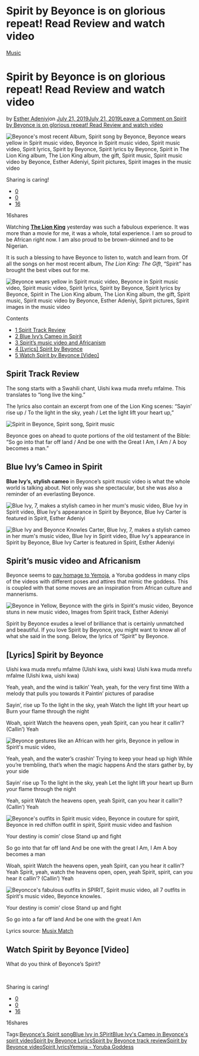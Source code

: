 # Spirit by Beyonce is on glorious repeat! Read Review and watch video

[Music](https://estheradeniyi.com/category/music/)
# Spirit by Beyonce is on glorious repeat! Read Review and watch video

by [Esther Adeniyi](https://estheradeniyi.com/author/esther-adeniyi/)on [July 21, 2019July 21, 2019](https://estheradeniyi.com/spirit-by-beyonce-lyrics-video-review/)[Leave a Comment on Spirit by Beyonce is on glorious repeat! Read Review and watch video](https://estheradeniyi.com/spirit-by-beyonce-lyrics-video-review/#respond)

![Beyonce&apos;s most recent Album, Spirit song by Beyonce, Beyonce wears yellow in Spirit music video, Beyonce in Spirit music video, Spirit music video, Spirit lyrics, Spirit by Beyonce, Spirit lyrics by Beyonce, Spirit in The Lion King album, The Lion King album, the gift, Spirit music, Spirit music video by Beyonce, Esther Adeniyi, Spirit pictures, Spirit images in the music video](https://estheradeniyi.com/wp-content/uploads/2019/07/Beyonce&#x301;_Spirit_video.jpg)

Sharing is caring!

- [0](https://www.facebook.com/sharer/sharer.php?u=https%3A%2F%2Festheradeniyi.com%2Fspirit-by-beyonce-lyrics-video-review%2F&amp;t=Spirit%20by%20Beyonce%20is%20on%20glorious%20repeat%21%20Read%20Review%20and%20watch%20video)
- [0](https://twitter.com/intent/tweet?text=Spirit%20by%20Beyonce%20is%20on%20glorious%20repeat%21%20Read%20Review%20and%20watch%20video&amp;url=https%3A%2F%2Festheradeniyi.com%2Fspirit-by-beyonce-lyrics-video-review%2F)
- [16](#)

16shares

Watching [**The Lion King**](https://estheradeniyi.com/the-lion-king/) yesterday was such a fabulous experience. It was more than a movie for me, it was a whole, total experience. I am so proud to be African right now. I am also proud to be brown-skinned and to be Nigerian.

It is such a blessing to have Beyonce to listen to, watch and learn from. Of all the songs on her most recent album, *The Lion King: The Gift*, &#x201C;Spirit&#x201D; has brought the best vibes out for me.

![Beyonce wears yellow in Spirit music video, Beyonce in Spirit music video, Spirit music video, Spirit lyrics, Spirit by Beyonce, Spirit lyrics by Beyonce, Spirit in The Lion King album, The Lion King album, the gift, Spirit music, Spirit music video by Beyonce, Esther Adeniyi, Spirit pictures, Spirit images in the music video](images\spirit-music-video-lion-king-beyoncE.png)

Contents

- [1 Spirit Track Review](#Spirit_Track_Review)
- [2 Blue Ivy&#x2019;s Cameo in Spirit](#Blue_Ivy8217s_Cameo_in_Spirit)
- [3 Spirit&#x2019;s music video and Africanism](#Spirit8217s_music_video_and_Africanism)
- [4 [Lyrics] Spirit by Beyonce](#Lyrics_Spirit_by_Beyonce)
- [5 Watch Spirit by Beyonce [Video]](#Watch_Spirit_by_Beyonce_Video)

## Spirit Track Review

The song starts with a Swahili chant, Uishi kwa muda mrefu mfalme. This translates to &#x201C;long live the king.&#x201D;

The lyrics also contain an excerpt from one of the Lion King scenes: &#x201C;Sayin&#x2019; rise up / To the light in the sky, yeah / Let the light lift your heart up,&#x201D;

![Spirit in Beyonce, Spirit song, Spirit music](images\Spirit-by-Beyonce.jpg)

Beyonce goes on ahead to quote portions of the old testament of the Bible: &#x201C;So go into that far off land / And be one with the Great I Am, I Am / A boy becomes a man.&#x201D;

## Blue Ivy&#x2019;s Cameo in Spirit

**Blue Ivy&#x2019;s, stylish cameo** in Beyonce&#x2019;s spirit music video is what the whole world is talking about. Not only was she spectacular, but she was also a reminder of an everlasting Beyonce.

![Blue Ivy, 7, makes a stylish cameo in her mum&apos;s music video, Blue Ivy in Spirit video, Blue Ivy&apos;s appearance in Spirit by Beyonce, Blue Ivy Carter is featured in Spirit, Esther Adeniyi](images\blue-ivy-in-spirit.jpg)

![Blue Ivy and Beyonce Knowles Carter, Blue Ivy, 7, makes a stylish cameo in her mum&apos;s music video, Blue Ivy in Spirit video, Blue Ivy&apos;s appearance in Spirit by Beyonce, Blue Ivy Carter is featured in Spirit, Esther Adeniyi](images\Blue-Ivy-in-the-music-video-of-Spirit.png)

## Spirit&#x2019;s music video and Africanism

Beyonce seems to [pay homage to Yemoja](https://www.konbini.com/ng/lifestyle/heres-beyonce-pays-homage-yoruba-goddess-yemoja-spirit-video/), a Yoruba goddess in many clips of the videos with different poses and attires that mimic the goddess. This is coupled with that some moves are an inspiration from African culture and mannerisms.

![Beyonce in Yellow, Beyonce with the girls in Spirit&apos;s music video, Beyonce stuns in new music video, Images from Spirit track, Esther Adeniyi](images\Beyonce-in-Spirit.png)

Spirit by Beyonce exudes a level of brilliance that is certainly unmatched and beautiful. If you love Spirit by Beyonce, you might want to know all of what she said in the song. Below, the lyrics of &#x201C;Spirit&#x201D; by Beyonce.

## [Lyrics] Spirit by Beyonce

Uishi kwa muda mrefu mfalme
 (Uishi kwa, uishi kwa)
 Uishi kwa muda mrefu mfalme
 (Uishi kwa, uishi kwa)

Yeah, yeah, and the wind is talkin&#x2019;
 Yeah, yeah, for the very first time
 With a melody that pulls you towards it
 Paintin&#x2019; pictures of paradise

Sayin&#x2019;, rise up
 To the light in the sky, yeah
 Watch the light lift your heart up
 Burn your flame through the night

Woah, spirit
 Watch the heavens open, yeah
 Spirit, can you hear it callin&#x2019;? (Callin&#x2019;)
 Yeah

![Beyonce gestures like an African with her girls, Beyonce in yellow in Spirit&apos;s music video,](images\Spirit-by-Beyonce-Music-video.jpg)

Yeah, yeah, and the water&#x2019;s crashin&#x2019;
 Trying to keep your head up high
 While you&#x2019;re trembling, that&#x2019;s when the magic happens
 And the stars gather by, by your side

Sayin&#x2019; rise up
 To the light in the sky, yeah
 Let the light lift your heart up
 Burn your flame through the night

Yeah, spirit
 Watch the heavens open, yeah
 Spirit, can you hear it callin&#x2019;? (Callin&#x2019;)
 Yeah

![Beyonce&apos;s outfits in Spirit music video, Beyonce in couture for spirit, Beyonce in red chiffon outfit in spirit, Spirit music video and fashion](images\style-beyonce-3.png)

Your destiny is comin&#x2019; close
 Stand up and fight

So go into that far off land
 And be one with the great I Am, I Am
 A boy becomes a man

Woah, spirit
 Watch the heavens open, yeah
 Spirit, can you hear it callin&#x2019;? Yeah
 Spirit, yeah, watch the heavens open, open, yeah
 Spirit, spirit, can you hear it callin&#x2019;? (Callin&#x2019;)
 Yeah

![Beyoncce&apos;s fabulous outfits in SPIRIT, Spirit music video, all 7 outfits in Spirit&apos;s music video, Beyonce knowles.](images\Beyonce-style-in-Spirit.png)

Your destiny is comin&#x2019; close
 Stand up and fight

So go into a far off land
 And be one with the great I Am

Lyrics source: [Musix Match](https://www.musixmatch.com/)

## Watch Spirit by Beyonce [Video]

What do you think of Beyonce&#x2019;s Spirit?

&#xA0;

Sharing is caring!

- [0](https://www.facebook.com/sharer/sharer.php?u=https%3A%2F%2Festheradeniyi.com%2Fspirit-by-beyonce-lyrics-video-review%2F&amp;t=Spirit%20by%20Beyonce%20is%20on%20glorious%20repeat%21%20Read%20Review%20and%20watch%20video)
- [0](https://twitter.com/intent/tweet?text=Spirit%20by%20Beyonce%20is%20on%20glorious%20repeat%21%20Read%20Review%20and%20watch%20video&amp;url=https%3A%2F%2Festheradeniyi.com%2Fspirit-by-beyonce-lyrics-video-review%2F)
- [16](#)

16shares

Tags:[Beyonce&apos;s Spirit song](https://estheradeniyi.com/tag/beyonces-spirit-song/)[Blue Ivy in SPirit](https://estheradeniyi.com/tag/blue-ivy-in-spirit/)[Blue Ivy&apos;s Cameo in Beyonce&apos;s spirit video](https://estheradeniyi.com/tag/blue-ivys-cameo-in-beyonces-spirit-video/)[Spirit by Beyonce Lyrics](https://estheradeniyi.com/tag/spirit-by-beyonce-lyrics/)[Spirit by Beyonce track review](https://estheradeniyi.com/tag/spirit-by-beyonce-track-review/)[Spirit by Beyonce video](https://estheradeniyi.com/tag/spirit-by-beyonce-video/)[Spirit lyrics](https://estheradeniyi.com/tag/spirit-lyrics/)[Yemoja - Yoruba Goddess](https://estheradeniyi.com/tag/yemoja-yoruba-goddess/)